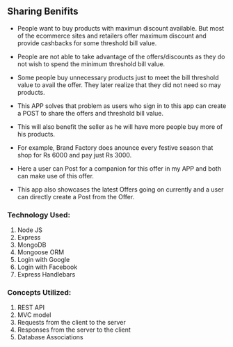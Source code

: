 ## Sharing Benifits

- People want to buy products with maximun discount available. But most of the ecommerce sites and retailers offer maximum discount and provide cashbacks for some threshold bill value.

- People are not able to take advantage of the offers/discounts as they do not wish to spend the minimum threshold bill value.

- Some people buy unnecessary products just to meet the bill threshold value to avail the offer. They later realize that they did not need so may products.

- This APP solves that problem as users who sign in to this app can create a POST to share the offers and threshold bill value.

- This will also benefit the seller as he will have more people buy more of his products.

- For example, Brand Factory does anounce every festive season that shop for Rs 6000 and pay just Rs 3000.

- Here a user can Post for a companion for this offer in my APP and both can make use of this offer.

- This app also showcases the latest Offers going on currently and a user can directly create a Post from the Offer.

### Technology Used:

1. Node JS
2. Express
3. MongoDB
4. Mongoose ORM
5. Login with Google
6. Login with Facebook
7. Express Handlebars

### Concepts Utilized:

1. REST API
2. MVC model
3. Requests from the client to the server
4. Responses from the server to the client
5. Database Associations

